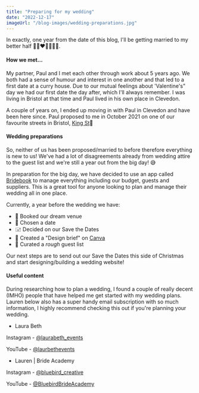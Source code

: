 ```yaml
---
title: "Preparing for my wedding"
date: "2022-12-17"
imageUrl: "/blog-images/wedding-preparations.jpg"
---
```


In exactly, one year from the date of this blog, I'll be getting married to my better half 👩🏻‍❤️‍💋‍👨🏻✨.

#### How we met...

My partner, Paul and I met each other through work about 5 years ago. We both had a sense of humour and interest in one another and that led to a first date at a curry house. Due to our mutual feelings about 'Valentine's" day we had our first date the day after, which I'll always remember. I was living in Bristol at that time and Paul lived in his own place in Clevedon.

A couple of years on, I ended up moving in with Paul in Clevedon and have been here since. Paul proposed to me in October 2021 on one of our favourite streets in Bristol, [King St](https://goo.gl/maps/3edmstA9MeCBQk727)📍

#### Wedding preparations

So, neither of us has been proposed/married to before therefore everything is new to us! We've had a lot of disagreements already from wedding attire to the guest list and we're still a year out from the big day! 😅

In preparation for the big day, we have decided to use an app called [Bridebook](https://bridebook.com/uk/home) to manage everything including our budget, guests and suppliers. This is a great tool for anyone looking to plan and manage their wedding all in one place.

Currently, a year before the wedding we have:

- 💒 Booked our dream venue
- 📅 Chosen a date
- 🖃 Decided on our Save the Dates
- 📒 Created a "Design brief" on [Canva](canva.com)
- 👥 Curated a _rough_ guest list

Our next steps are to send out our Save the Dates this side of Christmas and start designing/building a wedding website!

#### Useful content

During researching how to plan a wedding, I found a couple of really decent (IMHO) people that have helped me get started with my wedding plans. Lauren below also has a super handy email subscription with so much information, I highly recommend checking this out if you're planning your wedding.

- Laura Beth

Instagram - [@laurabeth_events](https://www.instagram.com/laurabeth_events/)<br>

YouTube - [@laurbethevents](https://www.youtube.com/@laurabethevents)

- Lauren | Bride Academy

Instagram - [@bluebird_creative](https://www.instagram.com/bluebird_creative/)<br>

YouTube - [@BluebirdBrideAcademy](https://www.youtube.com/@BluebirdBrideAcademy)
